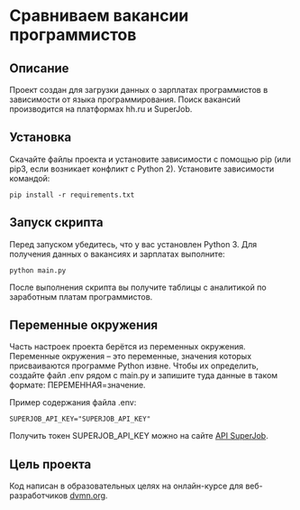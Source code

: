 # Сравниваем вакансии программистов
## Описание
Проект создан для загрузки данных о зарплатах программистов в зависимости от языка программирования. Поиск вакансий производится на платформах hh.ru и SuperJob.

## Установка
Скачайте файлы проекта и установите зависимости с помощью pip (или pip3, если возникает конфликт с Python 2).
Установите зависимости командой:
```
pip install -r requirements.txt  
```
## Запуск скрипта
Перед запуском убедитесь, что у вас установлен Python 3.
Для получения данных о вакансиях и зарплатах выполните:
```
python main.py
```  
После выполнения скрипта вы получите таблицы с аналитикой по заработным платам программистов.
## Переменные окружения
Часть настроек проекта берётся из переменных окружения. Переменные окружения – это переменные, значения которых присваиваются программе Python извне. Чтобы их определить, создайте файл .env рядом с main.py и запишите туда данные в таком формате: ПЕРЕМЕННАЯ=значение.

Пример содержания файла .env:
```
SUPERJOB_API_KEY="SUPERJOB_API_KEY"
```
Получить токен SUPERJOB_API_KEY можно на сайте [API SuperJob](https://api.superjob.ru/?ysclid=maco7i0a7t78953196).
## Цель проекта
Код написан в образовательных целях на онлайн-курсе для веб-разработчиков [dvmn.org](https://dvmn.org/). 